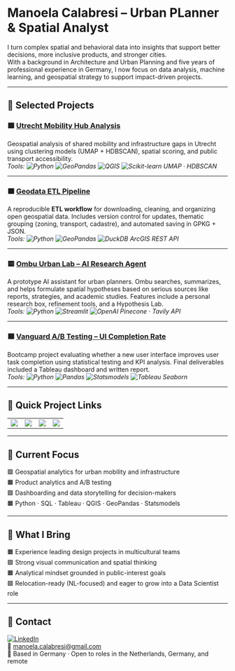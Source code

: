 # Manoela Calabresi – Urban PLanner & Spatial Analyst  

I turn complex spatial and behavioral data into insights that support better decisions, more inclusive products, and stronger cities.  
With a background in Architecture and Urban Planning and five years of professional experience in Germany, I now focus on data analysis, machine learning, and geospatial strategy to support impact-driven projects.  

---

## 🔸 Selected Projects  

### 🟪 [Utrecht Mobility Hub Analysis](https://github.com/Manoela-Calabresi-Portfolio/Utrecht-Mobility-Hub-Analysis)  
Geospatial analysis of shared mobility and infrastructure gaps in Utrecht using clustering models (UMAP + HDBSCAN), spatial scoring, and public transport accessibility.  
*Tools: ![Python](https://img.shields.io/badge/-Python-3670A0?logo=python&logoColor=ffdd54) ![GeoPandas](https://img.shields.io/badge/-GeoPandas-1f425f?logo=python) ![QGIS](https://img.shields.io/badge/-QGIS-3.34-green?logo=qgis) ![Scikit-learn](https://img.shields.io/badge/-Scikit--learn-f7931e?logo=scikitlearn) UMAP · HDBSCAN*  

---

### 🟧 [Geodata ETL Pipeline](https://github.com/Manoela-Calabresi-Portfolio/ETL-Geodata-Pipeline)  
A reproducible **ETL workflow** for downloading, cleaning, and organizing open geospatial data. Includes version control for updates, thematic grouping (zoning, transport, cadastre), and automated saving in GPKG + JSON.  
*Tools: ![Python](https://img.shields.io/badge/-Python-3670A0?logo=python&logoColor=ffdd54) ![GeoPandas](https://img.shields.io/badge/-GeoPandas-1f425f?logo=python) ![DuckDB](https://img.shields.io/badge/-DuckDB-yellow) ArcGIS REST API*  

---

### 🟨 [Ombu Urban Lab – AI Research Agent](https://github.com/Manoela-Calabresi-Portfolio/agent-ombu-urban-lab)  
A prototype AI assistant for urban planners. Ombu searches, summarizes, and helps formulate spatial hypotheses based on serious sources like reports, strategies, and academic studies. Features include a personal research box, refinement tools, and a Hypothesis Lab.  
*Tools: ![Python](https://img.shields.io/badge/-Python-3670A0?logo=python&logoColor=ffdd54) ![Streamlit](https://img.shields.io/badge/-Streamlit-FF4B4B?logo=streamlit) ![OpenAI](https://img.shields.io/badge/-OpenAI-412991?logo=openai) Pinecone · Tavily API*  

---

### 🟪 [Vanguard A/B Testing – UI Completion Rate](https://github.com/Manoela-Calabresi-Portfolio/Vanguard_Stocks_AB_testing)  
Bootcamp project evaluating whether a new user interface improves user task completion using statistical testing and KPI analysis. Final deliverables included a Tableau dashboard and written report.  
*Tools: ![Python](https://img.shields.io/badge/-Python-3670A0?logo=python&logoColor=ffdd54) ![Pandas](https://img.shields.io/badge/-Pandas-150458?logo=pandas) ![Statsmodels](https://img.shields.io/badge/-Statsmodels-323330) ![Tableau](https://img.shields.io/badge/-Tableau-004B87?logo=tableau) Seaborn*  

---

## 🔸 Quick Project Links  

<table>
<tr>
<td width="25%">
  <a href="https://github.com/Manoela-Calabresi-Portfolio/Utrecht-Mobility-Hub-Analysis">
    <img src="https://img.shields.io/badge/Utrecht%20Mobility-GIS%20%7C%20HDBSCAN-purple?style=for-the-badge" />
  </a>
</td>
<td width="25%">
  <a href="https://github.com/Manoela-Calabresi-Portfolio/ETL-Geodata-Pipeline">
    <img src="https://img.shields.io/badge/Geodata%20ETL-Pipeline-blue?style=for-the-badge" />
  </a>
</td>
<td width="25%">
  <a href="https://github.com/Manoela-Calabresi-Portfolio/agent-ombu-urban-lab">
    <img src="https://img.shields.io/badge/Ombu%20Urban%20Lab-Research%20Agent-orange?style=for-the-badge" />
  </a>
</td>
<td width="25%">
  <a href="https://github.com/Manoela-Calabresi-Portfolio/Vanguard_Stocks_AB_testing">
    <img src="https://img.shields.io/badge/Vanguard-AB%20Testing-green?style=for-the-badge" />
  </a>
</td>
</tr>
</table>  

---

## 🔸 Current Focus  

🟪 Geospatial analytics for urban mobility and infrastructure  
🟧 Product analytics and A/B testing  
🟪 Dashboarding and data storytelling for decision-makers  
🟧 Python · SQL · Tableau · QGIS · GeoPandas · Statsmodels  

---

## 🔸 What I Bring  

🟧 Experience leading design projects in multicultural teams  
🟪 Strong visual communication and spatial thinking  
🟧 Analytical mindset grounded in public-interest goals  
🟪 Relocation-ready (NL-focused) and eager to grow into a Data Scientist role  

---

## 🔸 Contact  

[![LinkedIn](https://img.shields.io/badge/LinkedIn-blue?logo=linkedin&logoColor=white)](https://www.linkedin.com/in/manoela-calabresi/)  
📧 manoela.calabresi@gmail.com  
📍 Based in Germany · Open to roles in the Netherlands, Germany, and remote  
